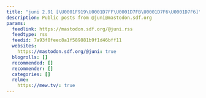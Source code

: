 ```yaml
---
title: "juni 2.91 [\U0001F919\U0001D7FF\U0001D7FB\U0001D7F6\U0001D7F6]"
description: Public posts from @juni@mastodon.sdf.org
params:
  feedlink: https://mastodon.sdf.org/@juni.rss
  feedtype: rss
  feedid: 7a93f8feec8a1f589881b9f1d46bff11
  websites:
    https://mastodon.sdf.org/@juni: true
  blogrolls: []
  recommended: []
  recommender: []
  categories: []
  relme:
    https://mew.tv/: true
---
```

